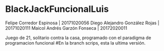 # BlackJackFuncionalLuis 
Felipe Corredor Espinosa | 20171020056
Diego Alejandro González Rojas | 20171020111
Maicol Andrés Garzón Fonseca | 20172020011

 Juego de 21, solitario contra la casa, programado con el paradigma de programacion funcional
 #En la branch scrips, esta la ultima versión.
